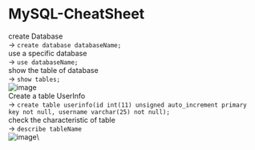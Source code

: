 # MySQL-CheatSheet
create Database\
-> `create database databaseName;`\
use a specific database\
-> `use databaseName;`\
show the table of database\
-> `show tables;`\
![image](https://user-images.githubusercontent.com/37564253/119396021-ef8dd500-bc99-11eb-9643-e79fed19688d.png)\
Create a table UserInfo\
-> `create table userinfo(id int(11) unsigned auto_increment primary key not null,
    username varchar(25) not null);`\
check the characteristic of table\
-> `describe tableName`\
![image](https://user-images.githubusercontent.com/37564253/119395947-d6852400-bc99-11eb-8e0d-9a128c72feee.png)\
